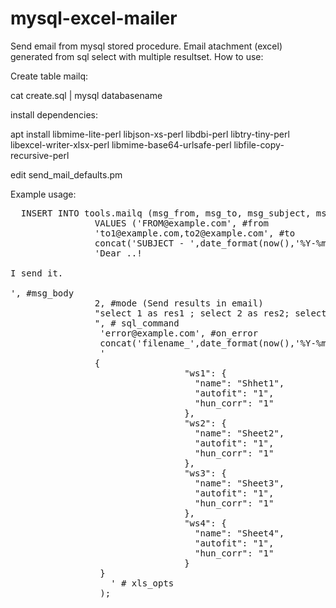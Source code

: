 # mysql-excel-mailer
Send email from mysql stored procedure. Email atachment (excel) generated from sql select with multiple resultset.
How to use:

Create table mailq:

cat create.sql | mysql databasename

install dependencies:

apt install libmime-lite-perl libjson-xs-perl libdbi-perl libtry-tiny-perl libexcel-writer-xlsx-perl libmime-base64-urlsafe-perl  libfile-copy-recursive-perl 

edit send_mail_defaults.pm








Example usage:

<pre>
  INSERT INTO tools.mailq (msg_from, msg_to, msg_subject, msg_body,  `mode`, sql_command, on_error, file_name, xls_opts)
                VALUES ('FROM@example.com', #from
                'to1@example.com,to2@example.com', #to
                concat('SUBJECT - ',date_format(now(),'%Y-%m-%d')), #msg_subject
                'Dear ..!<br><br>I send it. <br><br>', #msg_body
                2, #mode (Send results in email)
                "select 1 as res1 ; select 2 as res2; select 3 as res3;select 4 as res4;
                ", # sql_command 
                 'error@example.com', #on_error
                 concat('filename_',date_format(now(),'%Y-%m-%d'),'.xlsx'), #file_name
                 '
                {
                                 "ws1": {
                                   "name": "Shhet1",
                                   "autofit": "1",
                                   "hun_corr": "1"
                                 },
                                 "ws2": {
                                   "name": "Sheet2",
                                   "autofit": "1",
                                   "hun_corr": "1"
                                 },
                                 "ws3": {
                                   "name": "Sheet3",
                                   "autofit": "1",
                                   "hun_corr": "1"
                                 },
                                 "ws4": {
                                   "name": "Sheet4",
                                   "autofit": "1",
                                   "hun_corr": "1"
                                 }                             
                 }
                   ' # xls_opts
                 );
</pre>